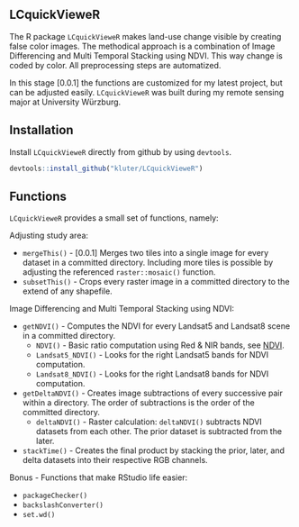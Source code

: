 LCquickVieweR
---
The R package `LCquickVieweR` makes land-use change visible by creating false color images. 
The methodical approach is a combination of Image Differencing and Multi Temporal Stacking using NDVI.
This way change is coded by color. All preprocessing steps are automatized.

In this stage [0.0.1] the functions are customized for my latest project, but can be adjusted easily.
`LCquickVieweR` was built during my remote sensing major at University Würzburg.

## Installation
Install `LCquickVieweR` directly from github by using `devtools`.
``` r
devtools::install_github("kluter/LCquickVieweR")
```

## Functions
`LCquickVieweR` provides a small set of functions, namely:

Adjusting study area:
* `mergeThis()` - [0.0.1] Merges two tiles into a single image for every dataset in a committed directory. 
Including more tiles is possible by adjusting the referenced `raster::mosaic()` function.
* `subsetThis()` - Crops every raster image in a committed directory to the extend of any shapefile.

Image Differencing and Multi Temporal Stacking using NDVI:
* `getNDVI()` - Computes the NDVI for every Landsat5 and Landsat8 scene in a committed directory.
    - `NDVI()` - Basic ratio computation using Red & NIR bands, see [NDVI](https://en.wikipedia.org/wiki/Normalized_difference_vegetation_index). 
    - `Landsat5_NDVI()` - Looks for the right Landsat5 bands for NDVI computation.
    - `Landsat8_NDVI()` - Looks for the right Landsat8 bands for NDVI computation.
* `getDeltaNDVI()` - Creates image subtractions of every successive pair within a directory. The order of subtractions is the order of the committed directory.
    - `deltaNDVI()` - Raster calculation: `deltaNDVI()` subtracts NDVI datasets from each other. The prior dataset is subtracted from the later.
* `stackTime()` - Creates the final product by stacking the prior, later, and delta datasets into their respective RGB channels.

Bonus - Functions that make RStudio life easier:

-   `packageChecker()`
-   `backslashConverter()`
-   `set.wd()`
